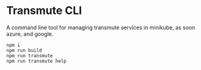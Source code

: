 # Transmute CLI

A command line tool for managing transmute services in minikube, as soon azure, and google.

```
npm i 
npm run build
npm run transmute
npm run transmute help
```